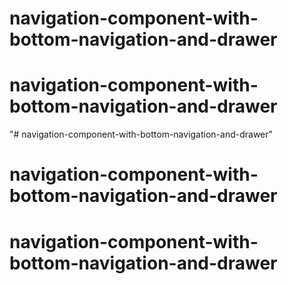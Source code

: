 # navigation-component-with-bottom-navigation-and-drawer
# navigation-component-with-bottom-navigation-and-drawer
"# navigation-component-with-bottom-navigation-and-drawer" 
# navigation-component-with-bottom-navigation-and-drawer
# navigation-component-with-bottom-navigation-and-drawer
